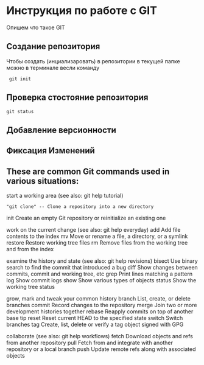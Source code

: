 # Инструкция по работе с GIT

Опишем что такое GIT

## Создание репозитория

Чтобы создать (инциализаровать) в репозитории в текущей папке можно в терминале весли команду

     git init

## Проверка стостояние репозитория

    git status

## Добавление версионности 

## Фиксация Изменений
## These are common Git commands used in various situations:

start a working area (see also: git help tutorial)

    "git clone" -- Clone a repository into a new directory
   init      Create an empty Git repository or reinitialize an existing one

work on the current change (see also: git help everyday)
   add       Add file contents to the index
   mv        Move or rename a file, a directory, or a symlink
   restore   Restore working tree files
   rm        Remove files from the working tree and from the index

examine the history and state (see also: git help revisions)
   bisect    Use binary search to find the commit that introduced a bug
   diff      Show changes between commits, commit and working tree, etc
   grep      Print lines matching a pattern
   log       Show commit logs
   show      Show various types of objects
   status    Show the working tree status

grow, mark and tweak your common history
   branch    List, create, or delete branches
   commit    Record changes to the repository
   merge     Join two or more development histories together
   rebase    Reapply commits on top of another base tip
   reset     Reset current HEAD to the specified state
   switch    Switch branches
   tag       Create, list, delete or verify a tag object signed with GPG

collaborate (see also: git help workflows)
   fetch     Download objects and refs from another repository
   pull      Fetch from and integrate with another repository or a local branch
   push      Update remote refs along with associated objects
 